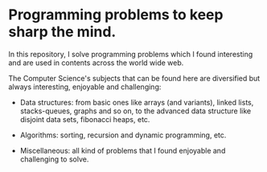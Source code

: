 # Programming problems to keep sharp the mind.
In this repository, I solve programming problems which I found interesting and are used in contents across the world wide web.

The Computer Science's subjects that can be found here are diversified but always interesting, enjoyable and challenging:

- Data structures: from basic ones like arrays (and variants), linked lists, stacks-queues, graphs and so on, to the advanced data structure like disjoint data sets, fibonacci heaps, etc.

- Algorithms: sorting, recursion and dynamic programming, etc.

- Miscellaneous: all kind of problems that I found enjoyable and challenging to solve.
